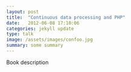 ```yaml
---
layout: post
title:  "Continuous data processing and PHP"
date:   2012-06-08 17:10:06
categories: jekyll update
type: talk
image: /assets/images/confoo.jpg
summary: some summary
---
```


Book description